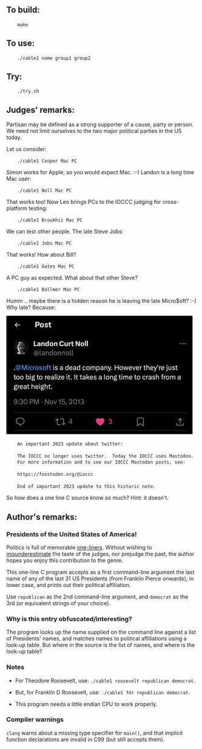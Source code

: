 ## To build:

``` <!---sh-->
    make
```


## To use:

``` <!---sh-->
    ./cable1 name group1 group2
```


## Try:

``` <!---sh-->
    ./try.sh
```


## Judges' remarks:

Partisan may be defined as a strong supporter of a cause, party or person.
We need not limit ourselves to the two major political parties in the US today.

Let us consider:

``` <!---sh-->
    ./cable1 Cooper Mac PC
```

Simon works for Apple, so you would expect Mac.  :-)
Landon is a long time Mac user:

``` <!---sh-->
    ./cable1 Noll Mac PC
```

That works too!  Now Leo brings PCs to the IOCCC judging for cross-platform
testing:

``` <!---sh-->
    ./cable1 Broukhis Mac PC
```

We can test other people.  The late Steve Jobs:

``` <!---sh-->
    ./cable1 Jobs Mac PC
```

That works!  How about Bill?

``` <!---sh-->
    ./cable1 Gates Mac PC
```

A PC guy as expected.  What about that other Steve?

``` <!---sh-->
    ./cable1 Ballmer Mac PC
```

Humm .. maybe there is a hidden reason he is leaving the late Micro$oft? :-)
Why late? Because:

<img src="dead-ms-tweet.jpg"
 alt="image of snarky tweet from 2013 Nov 15 by Landon Noll about Microsoft"
 width=491 height=312>

```
    An important 2023 update about twitter:

    The IOCCC no longer uses twitter.  Today the IOCCC uses Mastodon.
    For more information and to see our IOCCC Mastodon posts, see:

	https://fosstodon.org/@ioccc

    End of important 2023 update to this historic note.
```

So how does a one line C source know so much?  Hint: it doesn't.


## Author's remarks:

### Presidents of the United States of America!

Politics is full of memorable
[one-liners](https://rationalwiki.org/wiki/Politics#Famous_quotes). Without wishing to
[misunderestimate](https://www.youtube.com/watch?v=JhmdEq3JhoY)
the taste of the judges, nor prejudge the past, the author hopes you enjoy this
contribution to the genre.

This one-line C program accepts as a first command-line argument the last name
of any of the last 31 US Presidents (from Franklin Pierce onwards), in lower
case, and prints out their political affiliation.

Use `republican` as the 2nd command-line argument, and `democrat` as the 3rd (or
equivalent strings of your choice).


### Why is this entry obfuscated/interesting?

The program looks up the name supplied on the command line against a list of
Presidents' names, and matches names to political affiliations using a look-up
table. But where in the source is the list of names, and where is the look-up
table?

### Notes

- For Theodore Roosevelt, use: `./cable1 roosevelt republican democrat`.

- But, for Franklin D Roosevelt, use: `./cable1 fdr republican democrat`.

- This program needs a little endian CPU to work properly.


### Compiler warnings

`clang` warns about a missing type specifier for `main()`, and that implicit
function declarations are invalid in C99 (but still accepts them).


<!--

    Copyright © 1984-2024 by Landon Curt Noll. All Rights Reserved.

    You are free to share and adapt this file under the terms of this license:

	Creative Commons Attribution-ShareAlike 4.0 International (CC BY-SA 4.0)

    For more information, see:

	https://creativecommons.org/licenses/by-sa/4.0/

-->
